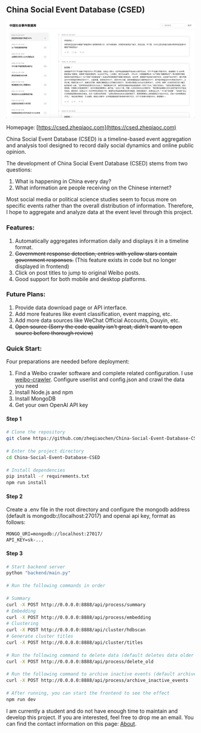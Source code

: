 ## China Social Event Database (CSED)

![preview](/preview.png)

Homepage: [https://csed.zheqiaoc.com](https://csed.zheqiaoc.com)

China Social Event Database (CSED) is a timeline-based event aggregation and analysis tool designed to record daily social dynamics and online public opinion.

The development of China Social Event Database (CSED) stems from two questions:
1. What is happening in China every day?
2. What information are people receiving on the Chinese internet?

Most social media or political science studies seem to focus more on specific events rather than the overall distribution of information. Therefore, I hope to aggregate and analyze data at the event level through this project.

### Features:

1. Automatically aggregates information daily and displays it in a timeline format.
2. ~~Government response detection, entries with yellow stars contain government responses.~~ (This feature exists in code but no longer displayed in frontend)
3. Click on post titles to jump to original Weibo posts.
4. Good support for both mobile and desktop platforms.

### Future Plans:

1. Provide data download page or API interface.
2. Add more features like event classification, event mapping, etc.
3. Add more data sources like WeChat Official Accounts, Douyin, etc.
4. ~~Open source (Sorry the code quality isn't great, didn't want to open source before thorough review)~~

### Quick Start:

Four preparations are needed before deployment:
1. Find a Weibo crawler software and complete related configuration. I use [weibo-crawler](https://github.com/dataabc/weibo-crawler). Configure userlist and config.json and crawl the data you need
2. Install Node.js and npm
3. Install MongoDB
4. Get your own OpenAI API key

#### Step 1
```bash
# Clone the repository
git clone https://github.com/zheqiaochen/China-Social-Event-Database-CSED.git

# Enter the project directory
cd China-Social-Event-Database-CSED

# Install dependencies
pip install -r requirements.txt
npm run install
```

#### Step 2
Create a .env file in the root directory and configure the mongodb address (default is mongodb://localhost:27017) and openai api key, format as follows:

```
MONGO_URI=mongodb://localhost:27017/
API_KEY=sk-...
```

#### Step 3
```bash
# Start backend server
python "backend/main.py"

# Run the following commands in order

# Summary
curl -X POST http://0.0.0.0:8888/api/process/summary
# Embedding
curl -X POST http://0.0.0.0:8888/api/process/embedding
# Clustering
curl -X POST http://0.0.0.0:8888/api/cluster/hdbscan
# Generate cluster titles
curl -X POST http://0.0.0.0:8888/api/cluster/titles

# Run the following command to delete data (default deletes data older than 7 days that failed to be clustered)
curl -X POST http://0.0.0.0:8888/api/process/delete_old

# Run the following command to archive inactive events (default archives events inactive for more than 7 days)
curl -X POST http://0.0.0.0:8888/api/process/archive_inactive_events

# After running, you can start the frontend to see the effect
npm run dev
```

I am currently a student and do not have enough time to maintain and develop this project. If you are interested, feel free to drop me an email. You can find the contact information on this page: [About](https://zheqiaoc.com/about/).

